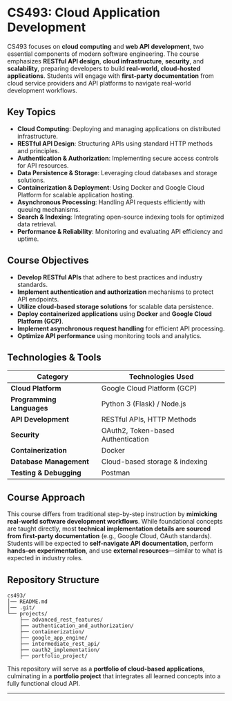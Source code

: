 # CS493: Cloud Application Development

CS493 focuses on **cloud computing** and **web API development**, two essential components of modern software engineering. The course emphasizes **RESTful API design**, **cloud infrastructure**, **security**, and **scalability**, preparing developers to build **real-world, cloud-hosted applications**. Students will engage with **first-party documentation** from cloud service providers and API platforms to navigate real-world development workflows.

## Key Topics
- **Cloud Computing**: Deploying and managing applications on distributed infrastructure.
- **RESTful API Design**: Structuring APIs using standard HTTP methods and principles.
- **Authentication & Authorization**: Implementing secure access controls for API resources.
- **Data Persistence & Storage**: Leveraging cloud databases and storage solutions.
- **Containerization & Deployment**: Using Docker and Google Cloud Platform for scalable application hosting.
- **Asynchronous Processing**: Handling API requests efficiently with queuing mechanisms.
- **Search & Indexing**: Integrating open-source indexing tools for optimized data retrieval.
- **Performance & Reliability**: Monitoring and evaluating API efficiency and uptime.

## Course Objectives
- **Develop RESTful APIs** that adhere to best practices and industry standards.
- **Implement authentication and authorization** mechanisms to protect API endpoints.
- **Utilize cloud-based storage solutions** for scalable data persistence.
- **Deploy containerized applications** using **Docker** and **Google Cloud Platform (GCP)**.
- **Implement asynchronous request handling** for efficient API processing.
- **Optimize API performance** using monitoring tools and analytics.

## Technologies & Tools
| Category                 | Technologies Used |
|-------------------------|------------------|
| **Cloud Platform**      | Google Cloud Platform (GCP) |
| **Programming Languages** | Python 3 (Flask) / Node.js |
| **API Development**     | RESTful APIs, HTTP Methods |
| **Security**            | OAuth2, Token-based Authentication |
| **Containerization**    | Docker |
| **Database Management** | Cloud-based storage & indexing |
| **Testing & Debugging** | Postman |

## Course Approach
This course differs from traditional step-by-step instruction by **mimicking real-world software development workflows**. While foundational concepts are taught directly, most **technical implementation details are sourced from first-party documentation** (e.g., Google Cloud, OAuth standards). Students will be expected to **self-navigate API documentation**, perform **hands-on experimentation**, and use **external resources**—similar to what is expected in industry roles.

## Repository Structure
```
cs493/ 
│── README.md 
│── .git/ 
└── projects/ 
    ├── advanced_rest_features/ 
    ├── authentication_and_authorization/ 
    ├── containerization/ 
    ├── google_app_engine/ 
    ├── intermediate_rest_api/ 
    ├── oauth2_implementation/ 
    ├── portfolio_project/
```

This repository will serve as a **portfolio of cloud-based applications**, culminating in a **portfolio project** that integrates all learned concepts into a fully functional cloud API.

---


